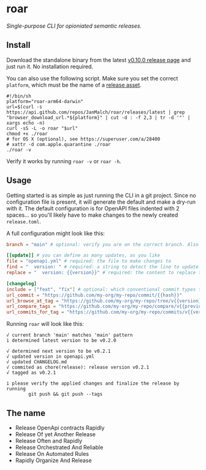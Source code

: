 # roar

_Single-purpose CLI for opioniated semantic releases._

## Install

Download the standalone binary from the latest [v0.10.0 release page](https://github.com/JanMalch/roar/releases/tag/v0.10.0) and just run it. No installation required.

You can also use the following script. Make sure you set the correct `platform`, which must be the name of a [release asset](https://github.com/JanMalch/roar/releases/latest).

```shell
#!/bin/sh
platform="roar-arm64-darwin"
url=$(curl -s https://api.github.com/repos/JanMalch/roar/releases/latest | grep "browser_download_url.*${platform}" | cut -d : -f 2,3 | tr -d '"' | xargs echo -n)
curl -sS -L -o roar "$url"
chmod +x ./roar
# for OS X (optional), see https://superuser.com/a/28400
# xattr -d com.apple.quarantine ./roar
./roar -v
```

Verify it works by running `roar -v` or `roar -h`.

## Usage

Getting started is as simple as just running the CLI in a git project.
Since no configuration file is present, it will generate the default and make a dry-run with it.
The default configuration is for OpenAPI files indented with 2 spaces... so you'll likely have to make changes to the newly created `release.toml`.

A full configuration might look like this:

```toml
branch = "main" # optional: verify you are on the correct branch. Also supports regex by starting with a ^ like branch = "^release/"

[[update]] # you can define as many updates, as you like
file = "openapi.yml" # required: the file to make changes to
find = "  version: " # required: a string to detect the line to update. If it starts with a ^ it is interpreted as regex in GoLang syntax. Otherwise it is used as line prefix.
replace = "  version: {{version}}" # required: the content to replace the detected line with. Must contain the "{{version}}" placeholder.

[changelog]
include = ["feat", "fix"] # optional: which conventional commit types to include in the generated changelog. Also defines the order in the changelog.
url_commit = "https://github.com/my-org/my-repo/commit/{{hash}}"
url_browse_at_tag = "https://github.com/my-org/my-repo/tree/v{{version}}"
url_compare_tags = "https://github.com/my-org/my-repo/compare/v{{previous}}...v{{version}}"
url_commits_for_tag = "https://github.com/my-org/my-repo/commits/v{{version}}"
```

Running `roar` will look like this:

```
√ current branch 'main' matches 'main' pattern
i determined latest version to be v0.2.0

√ determined next version to be v0.2.1
√ updated version in openapi.yml
√ updated CHANGELOG.md
√ commited as chore(release): release version v0.2.1
√ tagged as v0.2.1

i please verify the applied changes and finalize the release by running
        git push && git push --tags
```



## The name

- Release OpenApi contracts Rapidly
- Release Of yet Another Release
- Release Often and Rapidly
- Release Orchestrated And Reliable
- Release On Automated Rules
- Rapidly Organize And Release
